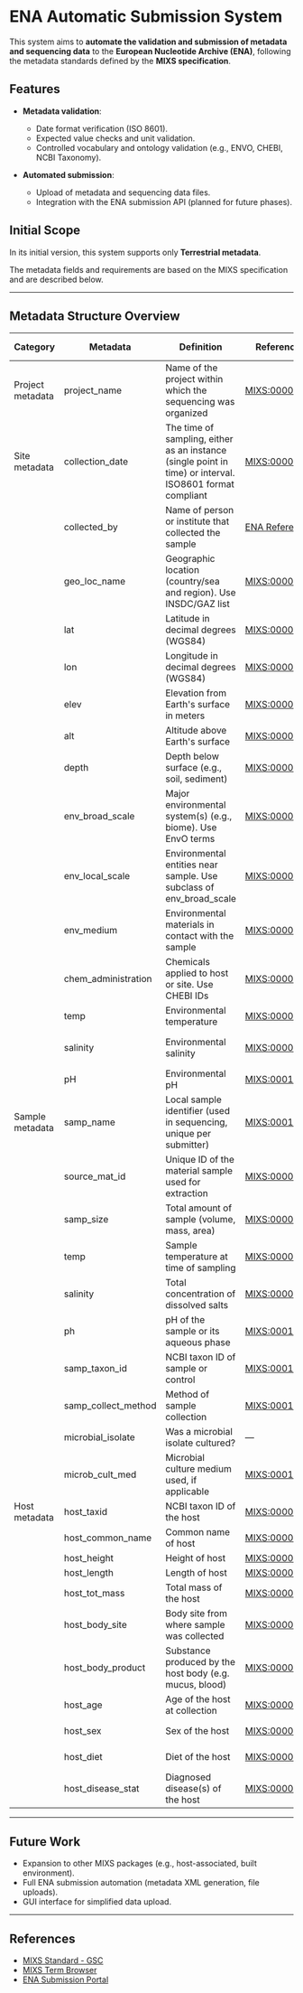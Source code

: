 # ENA Automatic Submission System

This system aims to **automate the validation and submission of metadata and sequencing data** to the **European Nucleotide Archive (ENA)**, following the metadata standards defined by the **MIXS specification**.

## Features

* **Metadata validation**:

  * Date format verification (ISO 8601).
  * Expected value checks and unit validation.
  * Controlled vocabulary and ontology validation (e.g., ENVO, CHEBI, NCBI Taxonomy).

* **Automated submission**:

  * Upload of metadata and sequencing data files.
  * Integration with the ENA submission API (planned for future phases).

## Initial Scope

In its initial version, this system supports only **Terrestrial metadata**.

The metadata fields and requirements are based on the MIXS specification and are described below.

---

## Metadata Structure Overview

| Category         | Metadata              | Definition                                                                                               | Reference                                                                   | Expected Value / Unit                           | Example                                                                               |                                      |                                                   |
| ---------------- | --------------------- | -------------------------------------------------------------------------------------------------------- | --------------------------------------------------------------------------- | ----------------------------------------------- | ------------------------------------------------------------------------------------- | ------------------------------------ | ------------------------------------------------- |
| Project metadata | project\_name         | Name of the project within which the sequencing was organized                                            | [MIXS:0000092](https://w3id.org/mixs/0000092)                               | Free text string                                | Forest soil metagenome                                                                |                                      |                                                   |
| Site metadata    | collection\_date      | The time of sampling, either as an instance (single point in time) or interval. ISO8601 format compliant | [MIXS:0000011](https://w3id.org/mixs/0000011)                               | YYYY-MM-DD                                      | 2013-03-25T12:42:31+01:00                                                             |                                      |                                                   |
|                  | collected\_by         | Name of person or institute that collected the sample                                                    | [ENA Reference](https://www.ebi.ac.uk/ena/browser/view/ERC000043)           | Free text string                                | UFZ - Centre for environmental research                                               |                                      |                                                   |
|                  | geo\_loc\_name        | Geographic location (country/sea and region). Use INSDC/GAZ list                                         | [MIXS:0000010](https://w3id.org/mixs/0000010)                               | Free text or ontology                           | USA: Maryland, Bethesda / [GAZ:00051071](http://purl.obolibrary.org/obo/GAZ_00051071) |                                      |                                                   |
|                  | lat                   | Latitude in decimal degrees (WGS84)                                                                      | [MIXS:0000009](https://w3id.org/mixs/0000009)                               | Decimal degrees, max 8 decimals                 | -41.373744                                                                            |                                      |                                                   |
|                  | lon                   | Longitude in decimal degrees (WGS84)                                                                     | [MIXS:0000009](https://w3id.org/mixs/0000009)                               | Decimal degrees, max 8 decimals                 | 146.266145                                                                            |                                      |                                                   |
|                  | elev                  | Elevation from Earth's surface in meters                                                                 | [MIXS:0000093](https://w3id.org/mixs/0000093)                               | Meter                                           | 100 m                                                                                 |                                      |                                                   |
|                  | alt                   | Altitude above Earth's surface                                                                           | [MIXS:0000094](https://w3id.org/mixs/0000094)                               | Meter                                           | 100 m                                                                                 |                                      |                                                   |
|                  | depth                 | Depth below surface (e.g., soil, sediment)                                                               | [MIXS:0000018](https://w3id.org/mixs/0000018)                               | Meter                                           | 100 m                                                                                 |                                      |                                                   |
|                  | env\_broad\_scale     | Major environmental system(s) (e.g., biome). Use EnvO terms                                              | [MIXS:0000012](https://genomicsstandardsconsortium.github.io/mixs/0000012/) | Ontology terms separated by "                   | "                                                                                     | aquatic biome \[ENVO:00002030]       | terrestrial biome \[ENVO:00000446]                |
|                  | env\_local\_scale     | Environmental entities near sample. Use subclass of env\_broad\_scale                                    | [MIXS:0000013](https://w3id.org/mixs/0000013)                               | Ontology terms separated by "                   | "                                                                                     | woodland biome \[ENVO:01000175]      | tundra biome \[ENVO:01000180]                     |
|                  | env\_medium           | Environmental materials in contact with the sample                                                       | [MIXS:0000014](https://genomicsstandardsconsortium.github.io/mixs/0000014/) | Ontology terms separated by "                   | "                                                                                     | arable soil \[ENVO:00005742]         | bulk soil \[ENVO:00005802]                        |
|                  | chem\_administration  | Chemicals applied to host or site. Use CHEBI IDs                                                         | [MIXS:0000751](https://w3id.org/mixs/0000751)                               | CHEBI;timestamp; multiple values separated by " | "                                                                                     | agar \[CHEBI:2509];2018-05-11T20:00Z | castor oil \[CHEBI:140618];2023-12-07T17:00+02:00 |
|                  | temp                  | Environmental temperature                                                                                | [MIXS:0000113](https://w3id.org/mixs/0000113)                               | Degree Celsius                                  | 25 degree Celsius                                                                     |                                      |                                                   |
|                  | salinity              | Environmental salinity                                                                                   | [MIXS:0000183](https://w3id.org/mixs/0000183)                               | Practical salinity unit or percentage           | 25 practical salinity unit                                                            |                                      |                                                   |
|                  | pH                    | Environmental pH                                                                                         | [MIXS:0001001](https://w3id.org/mixs/0001001)                               | pH value                                        | pH 7.2                                                                                |                                      |                                                   |
| Sample metadata  | samp\_name            | Local sample identifier (used in sequencing, unique per submitter)                                       | [MIXS:0001107](https://w3id.org/mixs/0001107)                               | Free text                                       | Soil1Sample2Seq2                                                                      |                                      |                                                   |
|                  | source\_mat\_id       | Unique ID of the material sample used for extraction                                                     | [MIXS:0000001](https://w3id.org/mixs/0000001)                               | Culture collection IDs or unique local ID       | MPI012345                                                                             |                                      |                                                   |
|                  | samp\_size            | Total amount of sample (volume, mass, area)                                                              | [MIXS:0000001](https://w3id.org/mixs/0000001)                               | ml, g, m²                                       | 2000 ml                                                                               | 1000 g soil                          |                                                   |
|                  | temp                  | Sample temperature at time of sampling                                                                   | [MIXS:0000113](https://w3id.org/mixs/0000113)                               | Degree Celsius                                  | 25 degree Celsius                                                                     |                                      |                                                   |
|                  | salinity              | Total concentration of dissolved salts                                                                   | [MIXS:0000183](https://w3id.org/mixs/0000183)                               | Practical salinity unit or percentage           | 25 practical salinity unit                                                            |                                      |                                                   |
|                  | ph                    | pH of the sample or its aqueous phase                                                                    | [MIXS:0001001](https://w3id.org/mixs/0001001)                               | pH value                                        | 7.2                                                                                   |                                      |                                                   |
|                  | samp\_taxon\_id       | NCBI taxon ID of sample or control                                                                       | [MIXS:0001320](https://w3id.org/mixs/0001320)                               | NCBI Taxonomy ID                                | 749906                                                                                |                                      |                                                   |
|                  | samp\_collect\_method | Method of sample collection                                                                              | [MIXS:0001225](https://w3id.org/mixs/0001225)                               | PMID, DOI, URL or free text                     |                                                                                       |                                      |                                                   |
|                  | microbial\_isolate    | Was a microbial isolate cultured?                                                                        | —                                                                           | Y/N                                             |                                                                                       |                                      |                                                   |
|                  | microb\_cult\_med     | Microbial culture medium used, if applicable                                                             | [MIXS:0001216](https://w3id.org/mixs/0001216)                               | Ontology terms or free text                     | minimal defined medium \[MCO:0000881]                                                 |                                      |                                                   |
| Host metadata    | host\_taxid           | NCBI taxon ID of the host                                                                                | [MIXS:0000250](https://w3id.org/mixs/0000250)                               | NCBI Taxonomy ID                                | Homo sapiens \[NCBI\:txid9606]                                                        |                                      |                                                   |
|                  | host\_common\_name    | Common name of host                                                                                      | [MIXS:0000248](https://w3id.org/mixs/0000248)                               | Free text                                       | human                                                                                 |                                      |                                                   |
|                  | host\_height          | Height of host                                                                                           | [MIXS:0000264](https://w3id.org/mixs/0000264)                               | cm, mm, m                                       | 177 cm                                                                                |                                      |                                                   |
|                  | host\_length          | Length of host                                                                                           | [MIXS:0000256](https://w3id.org/mixs/0000256)                               | cm, mm, m                                       | 100 cm                                                                                |                                      |                                                   |
|                  | host\_tot\_mass       | Total mass of the host                                                                                   | [MIXS:0000263](https://w3id.org/mixs/0000263)                               | kg, g                                           | 77 kg                                                                                 |                                      |                                                   |
|                  | host\_body\_site      | Body site from where sample was collected                                                                | [MIXS:0000867](https://w3id.org/mixs/0000867)                               | FMA or UBERON ontology                          | gut \[FMA:45615]                                                                      |                                      |                                                   |
|                  | host\_body\_product   | Substance produced by the host body (e.g. mucus, blood)                                                  | [MIXS:0000867](https://w3id.org/mixs/0000867)                               | FMA or UBERON ontology                          | mucus \[FMA:66938]                                                                    | blood plasma \[UBERON:0001969]       |                                                   |
|                  | host\_age             | Age of the host at collection                                                                            | [MIXS:0000255](https://w3id.org/mixs/0000255)                               | year, day, hour                                 | 28 y                                                                                  |                                      |                                                   |
|                  | host\_sex             | Sex of the host                                                                                          | [MIXS:0000811](https://w3id.org/mixs/0000811)                               | male, female, unknown                           | female                                                                                |                                      |                                                   |
|                  | host\_diet            | Diet of the host                                                                                         | [MIXS:0000869](https://w3id.org/mixs/0000869)                               | Free text or ontology                           | omnivore \[ecocore:00000082]                                                          |                                      |                                                   |
|                  | host\_disease\_stat   | Diagnosed disease(s) of the host                                                                         | [MIXS:0000031](https://w3id.org/mixs/0000031)                               | Free text or Disease Ontology                   | avian influenza                                                                       |                                      |                                                   |

---

## Future Work

* Expansion to other MIXS packages (e.g., host-associated, built environment).
* Full ENA submission automation (metadata XML generation, file uploads).
* GUI interface for simplified data upload.

---

## References

* [MIXS Standard - GSC](https://www.nature.com/articles/nbt1366)
* [MIXS Term Browser](https://w3id.org/mixs/)
* [ENA Submission Portal](https://www.ebi.ac.uk/ena/browser/submit)
